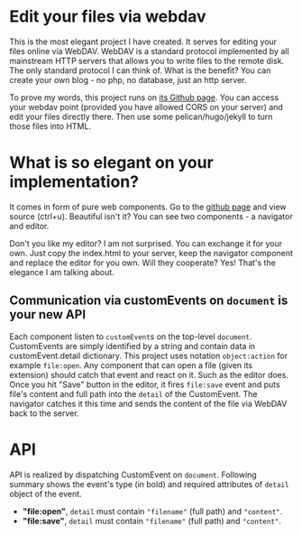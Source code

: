 # Edit your files via webdav

This is the most elegant project I have created. It serves for editing your files online via WebDAV.
WebDAV is a standard protocol implemented by all mainstream HTTP servers that allows you to
write files to the remote disk. The only standard protocol I can think of. What is the benefit?
You can create your own blog - no php, no database, just an http server.

To prove my words, this project runs on [its Github page](https://katomaso.github.io/webdave).
You can access your webdav point (provided you have allowed CORS on your server) and edit your
files directly there. Then use some pelican/hugo/jekyll to turn those files into HTML.

# What is so elegant on your implementation?

It comes in form of pure web components. Go to the [github page](https://katomaso.github.io/webdave)
and view source (ctrl+u). Beautiful isn't it? You can see two components - a navigator and editor.

Don't you like my editor? I am not surprised. You can exchange it for your own. Just copy the index.html
to your server, keep the navigator component and replace the editor for you own. Will they cooperate? Yes!
That's the elegance I am talking about.

## Communication via customEvents on `document` is your new API

Each component listen to `customEvent`s on the top-level `document`. CustomEvents are
simply identified by a string and contain data in customEvent.detail dictionary. This 
project uses notation `object:action` for example `file:open`. Any component that can 
open a file (given its extension) should catch that event and react on it. Such as the
editor does. Once you hit "Save" button in the editor, it fires `file:save` event and 
puts file's content and full path into the `detail` of the CustomEvent. The navigator
catches it this time and sends the content of the file via WebDAV back to the server.  

# API

API is realized by dispatching CustomEvent on `document`. Following summary shows the
event's type (in bold) and required attributes of `detail` object of the event.

 * __"file:open"__, `detail` must contain `"filename"` (full path) and `"content"`.
 * __"file:save"__, `detail` must contain `"filename"` (full path) and `"content"`.
